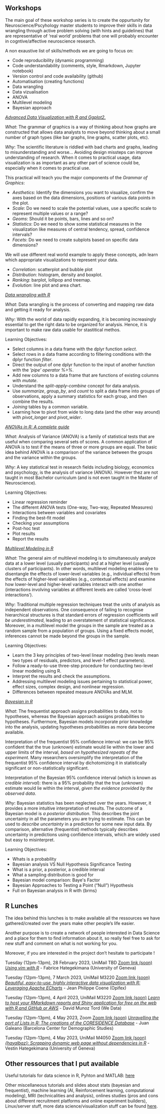 ## Workshops

The main goal of these workshop series is to create the oppurtunity for Neuroscience/Pscyhology master students to improve their skills in data wrangling through active problem solving (with hints and guidelines) that are representative of ‘real world’ problems that one will probably encounter in cogntive/affective neuroscience research.

A non exaustive list of skills/methods we are going to focus on:

- Code reproducibility (dynamic programming)
- Code understandability (comments, style, Rmarkdown, Jupyter notebook)
- Version control and code availability (github)
- Automatisation (creating functions)
- Data wrangling
- Data vizualisation
- ANOVA
- Multilevel modeling
- Bayesian approach

<ins>*Advanced Data Visualization with R and Ggplot2.*</ins>

*What*: The grammar of graphics is a way of thinking about how graphs are constructed that allows data analysts to move beyond thinking about a small number of graph types (like bar graphs, line graphs, scatter plots, etc).

*Why*: The scientific literature is riddled with bad charts and graphs, leading to misunderstanding and worse... Avoiding design missteps can improve understanding of research. When it comes to practical usage, data visualization is as important as any other part of science could be, especially when it comes to practical use.

This practical will teach you the major components of the *Grammar of Graphics*:

- *Aesthetics*: Identify the dimensions you want to visualize, confirm the axes based on the data dimensions, positions of various data points in the plot.
- *Scale*: Do we need to scale the potential values, use a specific scale to represent multiple values or a range?
- *Geoms*: Should it be points, bars, lines and so on?
- *Statistics*: Do we need to show some statistical measures in the visualization like measures of central tendency, spread, confidence intervals?
- *Facets*: Do we need to create subplots based on specific data dimensions?

We will use different real world example to apply these concepts, adn learn which appropriate visualizations to represent your data.

- *Correlation*: scatterplot and bubble plot
- *Distribution*: histogram, density and boxplot.
- *Ranking*: barplot, lollipop and treemap.
- *Evolution*: line plot and area chart.

<ins>*Data wrangling with R*</ins>

*What*: Data wrangling is the process of converting and mapping raw data and getting it ready for analysis.

*Why*: With the world of data rapidly expanding, it is becoming increasingly essential to get the right data to be organized for analysis. Hence, it is important to make raw data usable for stastitical methos.

Learning Objectives:

- Select columns in a data frame with the dplyr function *select*.
- Select rows in a data frame according to filtering conditions with the dplyr function *filter*.
- Direct the output of one dplyr function to the input of another function with the *‘pipe’ operator %>%*.
- Add new columns to a data frame that are functions of existing columns with *mutate*.
- Understand the *split-apply-combine* concept for data analysis.
- Use *summarize*, *group_by*, and *count* to split a data frame into groups of observations, apply a summary statistics for each group, and then combine the results.
- *Joining* tables by a common variable.
- Learning how to pivot from wide to long data (and the other way around) with *pivot_longer* and *pivot_wider*.

<ins>*ANOVAs in R: A complete guide*</ins>

*What*: Analysis of Variance (ANOVA) is a family of statistical tests that are useful when comparing several sets of scores. A common application of ANOVA is to test if the means of three or more groups are equal. The basic idea behind ANOVA is a comparison of the variance between the groups and the variance within the groups.

*Why*: A key statistical test in research fields including biology, economics and psychology, is the analysis of variance (ANOVA). However thez are not taught in most Bachelor curriculum (and is not even taught in the Master of Neuroscience).

Learning Objectives:

- Linear regression reminder
- The different ANOVA tests (One-way, Two-way, Repeated Measures)
- Interactions between variables and covariates
- Finding the best-fit model
- Checking your assumptions
- Post-hoc test
- Plot results
- Report the results

<ins>*Multilevel Modeling in R*</ins>

*What*: The general aim of multilevel modeling is to simultaneously analyze data at a lower level (usually participants) and at a higher level (usually clusters of participants). In other words, multilevel modeling enables one to disentangle the effects of lower-level variables (e.g., individual effects) from the effects of higher-level variables (e.g., contextual effects) and examine how lower-level and higher-level variables interact with one another (interactions involving variables at different levels are called ‘cross-level interactions’).

*Why*: Traditional multiple regression techniques treat the units of analysis as independent observations. One consequence of failing to recognise hierarchical structures is that standard errors of regression coefficients *will be underestimated*, leading to an overstatement of statistical significance. Moreover, in a multilevel model the groups in the sample are treated as a random sample from a population of groups. Using a fixed effects model, inferences cannot be made beyond the groups in the sample.

Learning Objectives:

- Learn the 3 key principles of two-level linear modeling (two levels mean two types of residuals, predictors, and level-1 effect parameters).
- Follow a ready-to-use three-step procedure for conducting two-level linear modeling using R.
- Interpret the results and check the assumptions.
- Addressing multilevel modeling issues pertaining to statistical power, effect sizes, complex design, and nonlinear regression.
- Differences between repeated measure ANOVAs and MLM.

<ins>*Bayesian in R*</ins>

*What*: The frequentist approach assigns probabilities to data, not to hypotheses, whereas the Bayesian approach assigns probabilities to hypotheses. Furthermore, Bayesian models incorporate prior knowledge into the analysis, updating hypotheses probabilities as more data become available.

Interpretation of the frequentist 95% confidence interval: we can be 95% confident that the true (unknown) estimate would lie within the lower and upper limits of the interval, *based on hypothesized repeats of the experiment*. Many researchers oversimplify the interpretation of the frequentist 95% confidence interval by dichotomizing it in statistically significant or non-statistically significant.

Interpretation of the Bayesian 95% confidence interval (which is known as *credible interval*): there is a 95% probability that the true (unknown) estimate would lie within the interval, *given the evidence provided by the observed data*.

*Why*: Bayesian statistics has been neglected over the years. However, it provides a more intuitive interpretation of results. The outcome of a Bayesian model is *a posterior distribution*. This describes the joint uncertainty in all the parameters you are trying to estimate. This can be used to *describe uncertainty* in a prediction for some new input data. By comparison, alternative (frequentist) methods typically describes uncertainty in predictions using confidence intervals, which are widely used but easy to misinterpret.

Learning Objectives:

- Whats is a probability
- Bayesian analysis VS Null Hypothesis Significance Testing
- What is a prior, a posterior, a credible interval
- What a sampling distribution is good for
- Bayesian model comparison: Baye's Factor
- Bayesian Approaches to Testing a Point (“Null”) Hypothesis
- Full on Bayesian analysis in R with {brms}

## R Lunches

The idea behind this lunches is to make available all the ressources we have gathered/created over the years make other people’s life easier.

Another purpose is to create a network of people interested in Data Science and a place for them to find information about it, so really feel free to ask for new stuff and comment on what is not working for you.

Moreover, if you are interested in the project don’t hesitate to participate !

Tuesday (12pm-13pm), 28 February 2023, UniMail TBD [Zoom link (soon)](https://we-data-ch.github.io/workshops/XXX)
<ins>*Using vim with R*</ins> - Fabrice Hategekimana (University of Geneva)

Tuesday (12pm-13pm), 7 March 2023, UniMail M3220 [Zoom link (soon)](https://we-data-ch.github.io/workshops/XXX)
<ins>*Beautiful, easy-to-use, highly interactive data visualization with R: Leveraging Apache ECharts*</ins> - Jean Philippe Coene (Opifex)

Tuesday (12pm-13pm), 4 April 2023, UniMail M3220 [Zoom link (soon)](https://we-data-ch.github.io/workshops/XXX)
<ins>*Learn to host your RMarkdown reports and Shiny application for free on the web with R and GitHub or AWS*</ins> - David Munoz Tord (We Data)

Tuesday (12pm-13pm), 4 May 2023, Zoom [Zoom link (soon)](https://we-data-ch.github.io/workshops/XXX)
<ins>*Unravelling the port of Lists in R: The creations of the CORESIDENCE Database*</ins> - Juan Galeano
(Barcelona Center for Demographic Studies)

Tuesday (12pm-13pm), 4 May 2023, UniMail M4050 [Zoom link (soon)](https://we-data-ch.github.io/workshops/XXX)
<ins>*{[hayalbaz](https://github.com/rundel/hayalbaz)}: Scrapping dynamic web page without dependencies in R*</ins> - Vestin Hategekimana (University of Geneva)

## Other ressources that I put available

Useful tutorials for data science in R, Pyhton and MATLAB: [here](https://munoztd0.github.io/Hitchhikers_guide_to_the_brain/links)

Other miscellaneous tutorials and slides about stats (bayesian and frequentist), machine learning (AI, Reinforcement learning, computational modeling), MRI (technicalities and analysis), onlines studies (pros and cons about different recruitment platforms and online experiment builders), Linux/server stuff, more data science/visualization stuff can be found [here](https://github.com/munoztd0/Hitchhikers_guide_to_the_brain/tree/gh-pages/tutos).
